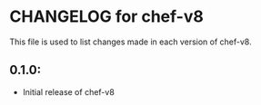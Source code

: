 # CHANGELOG for chef-v8

This file is used to list changes made in each version of chef-v8.

## 0.1.0:

* Initial release of chef-v8
